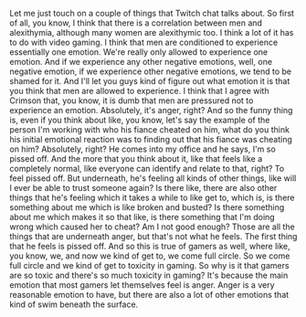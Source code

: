  Let me just touch on a couple of things that Twitch chat talks about. So first of all, you know, I think that there is a correlation between men and alexithymia, although many women are alexithymic too. I think a lot of it has to do with video gaming. I think that men are conditioned to experience essentially one emotion. We're really only allowed to experience one emotion. And if we experience any other negative emotions, well, one negative emotion, if we experience other negative emotions, we tend to be shamed for it. And I'll let you guys kind of figure out what emotion it is that you think that men are allowed to experience. I think that I agree with Crimson that, you know, it is dumb that men are pressured not to experience an emotion. Absolutely, it's anger, right? And so the funny thing is, even if you think about like, you know, let's say the example of the person I'm working with who his fiance cheated on him, what do you think his initial emotional reaction was to finding out that his fiance was cheating on him? Absolutely, right? He comes into my office and he says, I'm so pissed off. And the more that you think about it, like that feels like a completely normal, like everyone can identify and relate to that, right? To feel pissed off. But underneath, he's feeling all kinds of other things, like will I ever be able to trust someone again? Is there like, there are also other things that he's feeling which it takes a while to like get to, which is, is there something about me which is like broken and busted? Is there something about me which makes it so that like, is there something that I'm doing wrong which caused her to cheat? Am I not good enough? Those are all the things that are underneath anger, but that's not what he feels. The first thing that he feels is pissed off. And so this is true of gamers as well, where like, you know, we, and now we kind of get to, we come full circle. So we come full circle and we kind of get to toxicity in gaming. So why is it that gamers are so toxic and there's so much toxicity in gaming? It's because the main emotion that most gamers let themselves feel is anger. Anger is a very reasonable emotion to have, but there are also a lot of other emotions that kind of swim beneath the surface.